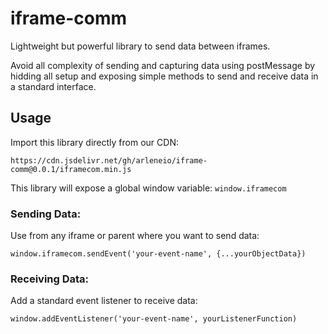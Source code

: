 # iframe-comm
Lightweight but powerful library to send data between iframes.

Avoid all complexity of sending and capturing data using postMessage by hidding all setup and exposing simple methods to send and receive data in a standard interface.

## Usage
Import this library directly from our CDN:

`https://cdn.jsdelivr.net/gh/arleneio/iframe-comm@0.0.1/iframecom.min.js`

This library will expose a global window variable: `window.iframecom`


### Sending Data:
Use from any iframe or parent where you want to send data:

`window.iframecom.sendEvent('your-event-name', {...yourObjectData})`


### Receiving Data:
Add a standard event listener to receive data:

`window.addEventListener('your-event-name', yourListenerFunction)`